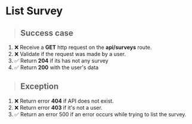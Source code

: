 # List Survey

> ## Success case
1. ❌ Receive a **GET** http request on the **api/surveys** route.
2. ❌ Validate if the request was made by a user.
3. ✅ Return **204** if its has not any survey
4. ✅ Return **200** with the user's data

> ## Exception
1. ❌ Return error **404** if API does not exist.
2. ❌ Return error **403** if it's not a user.
3. ✅ Return an error 500 if an error occurs while trying to list the survey.
